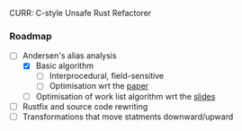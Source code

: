 CURR: C-style Unsafe Rust Refactorer

### Roadmap
- [ ] Andersen's alias analysis
    - [x] Basic algorithm
        - [ ] Interprocedural, field-sensitive
        - [ ] Optimisation wrt the [paper](https://www.cs.utexas.edu/~lin/papers/pldi07.pdf)
    - [ ] Optimisation of work list algorithm wrt the [slides](https://homepages.dcc.ufmg.br/~fernando/classes/dcc888/ementa/slides/WorkList.pdf)
- [ ] Rustfix and source code rewriting
- [ ] Transformations that move statments downward/upward
